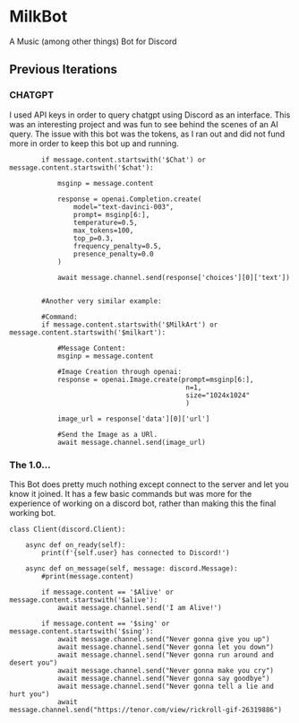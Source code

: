 # MilkBot
A Music (among other things) Bot for Discord

## Previous Iterations

### CHATGPT
I used API keys in order to query chatgpt using Discord as an interface. This was an interesting project and was fun to see behind the scenes of an AI query. The issue with this bot was the tokens, as I ran out and did not fund more in order to keep this bot up and running. 

```
        if message.content.startswith('$Chat') or message.content.startswith('$chat'):
            
            msginp = message.content
            
            response = openai.Completion.create(
                model="text-davinci-003",
                prompt= msginp[6:],
                temperature=0.5,
                max_tokens=100,
                top_p=0.3,
                frequency_penalty=0.5,
                presence_penalty=0.0
            )
            
            await message.channel.send(response['choices'][0]['text'])
            
        
        #Another very similar example:
        
        #Command:
        if message.content.startswith('$MilkArt') or message.content.startswith('$milkart'):
            
            #Message Content:
            msginp = message.content
            
            #Image Creation through openai:
            response = openai.Image.create(prompt=msginp[6:],
                                            n=1,
                                            size="1024x1024"
                                            )

            image_url = response['data'][0]['url']
            
            #Send the Image as a URl. 
            await message.channel.send(image_url)

```

### The 1.0...
This Bot does pretty much nothing except connect to the server and let you know it joined. It has a few basic commands but was more for the experience of working on a discord bot, rather than making this the final working bot.

```
class Client(discord.Client):

    async def on_ready(self):
        print(f'{self.user} has connected to Discord!')

    async def on_message(self, message: discord.Message):
        #print(message.content)
        
        if message.content == '$Alive' or message.content.startswith('$alive'):
            await message.channel.send('I am Alive!')
        
        if message.content == '$sing' or message.content.startswith('$sing'):
            await message.channel.send("Never gonna give you up")
            await message.channel.send("Never gonna let you down")
            await message.channel.send("Never gonna run around and desert you")
            await message.channel.send("Never gonna make you cry")
            await message.channel.send("Never gonna say goodbye")
            await message.channel.send("Never gonna tell a lie and hurt you")
            await message.channel.send("https://tenor.com/view/rickroll-gif-26319886")
```
